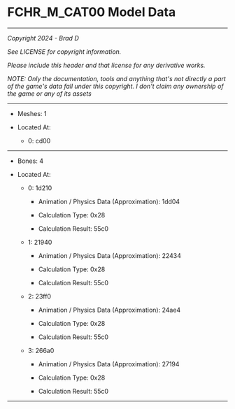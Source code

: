 # FCHR_M_CAT00 Model Data

---

*Copyright 2024 - Brad D*

*See LICENSE for copyright information.*

*Please include this header and that license for any derivative works.*

*NOTE: Only the documentation, tools and anything that's not directly a part of the game's data fall under this copyright. I don't claim any ownership of the game or any of its assets*

---

* Meshes: 1

* Located At:

  * 0: cd00

---

* Bones: 4

* Located At:

  * 0: 1d210

    * Animation / Physics Data (Approximation): 1dd04

    * Calculation Type: 0x28

    * Calculation Result: 55c0

  * 1: 21940

    * Animation / Physics Data (Approximation): 22434

    * Calculation Type: 0x28

    * Calculation Result: 55c0

  * 2: 23ff0

    * Animation / Physics Data (Approximation): 24ae4

    * Calculation Type: 0x28

    * Calculation Result: 55c0

  * 3: 266a0

    * Animation / Physics Data (Approximation): 27194

    * Calculation Type: 0x28

    * Calculation Result: 55c0

---

